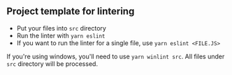 ## Project template for lintering
- Put your files into `src` directory
- Run the linter with `yarn eslint`
- If you want to run the linter for a single file, use `yarn eslint <FILE.JS>`

If you're using windows, you'll need to use `yarn winlint src`. All files under `src` directory will be processed.
